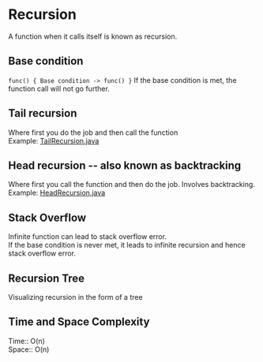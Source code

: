 # Recursion

A function when it calls itself is known as recursion.

## Base condition 
```func() { Base condition -> func() }```
If the base condition is met, the function call will not go further.

## Tail recursion 
Where first you do the job and then call the function  
Example: [TailRecursion.java](TailRecursion.java)

## Head recursion -- also known as backtracking
Where first you call the function and then do the job. Involves backtracking.
Example: [HeadRecursion.java](HeadRecursion.java)

## Stack Overflow
Infinite function can lead to stack overflow error.  
If the base condition is never met, it leads to infinite recursion and hence stack overflow error.  

## Recursion Tree
Visualizing recursion in the form of a tree

## Time and Space Complexity
Time:: O(n)  
Space:: O(n)